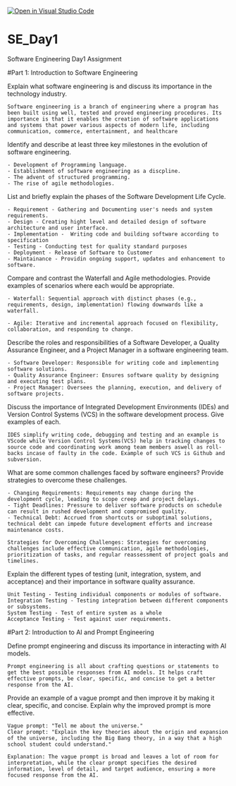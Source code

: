 [![Open in Visual Studio Code](https://classroom.github.com/assets/open-in-vscode-2e0aaae1b6195c2367325f4f02e2d04e9abb55f0b24a779b69b11b9e10269abc.svg)](https://classroom.github.com/online_ide?assignment_repo_id=18304177&assignment_repo_type=AssignmentRepo)
# SE_Day1
Software Engineering Day1 Assignment

#Part 1: Introduction to Software Engineering

Explain what software engineering is and discuss its importance in the technology industry.

    Software engineering is a branch of engineering where a program has been built using well, tested and proved engineering procedures. Its importance is that it enables the creation of software applications and systems that power various aspects of modern life, including communication, commerce, entertainment, and healthcare

Identify and describe at least three key milestones in the evolution of software engineering.

    - Development of Programming language.
    - Establishment of software engineering as a discpline.
    - The advent of structured programming.
    - The rise of agile methodologies.

List and briefly explain the phases of the Software Development Life Cycle.

    - Requirement - Gathering and Documenting user's needs and system requirements.
    - Design - Creating hight level and detailed design of software architecture and user interface.
    - Implementation -  Writing code and building software according to specification
    - Testing - Conducting test for quality standard purposes
    - Deployment - Release of Software to Customer
    - Maintainance - Providin ongoing support, updates and enhancement to software.


Compare and contrast the Waterfall and Agile methodologies. Provide examples of scenarios where each would be appropriate.

    - Waterfall: Sequential approach with distinct phases (e.g., requirements, design, implementation) flowing downwards like a waterfall.

    - Agile: Iterative and incremental approach focused on flexibility, collaboration, and responding to change.

Describe the roles and responsibilities of a Software Developer, a Quality Assurance Engineer, and a Project Manager in a software engineering team.

    - Software Developer: Responsible for writing code and implementing software solutions.
    - Quality Assurance Engineer: Ensures software quality by designing and executing test plans.
    - Project Manager: Oversees the planning, execution, and delivery of software projects.


Discuss the importance of Integrated Development Environments (IDEs) and Version Control Systems (VCS) in the software development process. Give examples of each.

    IDES simplify writing code, debugging and testing and an example is VScode while Version Control Systems(VCS) help in tracking changes to source code and coordinating work among team members aswell as roll-backs incase of faulty in the code. Example of such VCS is Github and subversion.


What are some common challenges faced by software engineers? Provide strategies to overcome these challenges.

    - Changing Requirements: Requirements may change during the development cycle, leading to scope creep and project delays.
    - Tight Deadlines: Pressure to deliver software products on schedule can result in rushed development and compromised quality.
    - Technical Debt: Accrued from shortcuts or suboptimal solutions, technical debt can impede future development efforts and increase maintenance costs.
    
    Strategies for Overcoming Challenges: Strategies for overcoming challenges include effective communication, agile methodologies, prioritization of tasks, and regular reassessment of project goals and timelines.


Explain the different types of testing (unit, integration, system, and acceptance) and their importance in software quality assurance.

    Unit Testing - Testing individual components or modules of software.
    Integration Testing - Testing integration between different components or subsystems.
    System Testing - Test of entire system as a whole
    Acceptance Testing - Test against user requirements.


#Part 2: Introduction to AI and Prompt Engineering


Define prompt engineering and discuss its importance in interacting with AI models.

    Prompt engineering is all about crafting questions or statements to get the best possible responses from AI models. It helps craft effective prompts, be clear, specific, and concise to get a better response from the AI.

Provide an example of a vague prompt and then improve it by making it clear, specific, and concise. Explain why the improved prompt is more effective.

    Vague prompt: "Tell me about the universe."
    Clear prompt: "Explain the key theories about the origin and expansion of the universe, including the Big Bang theory, in a way that a high school student could understand."
    
    Explanation: The vague prompt is broad and leaves a lot of room for interpretation, while the clear prompt specifies the desired information, level of detail, and target audience, ensuring a more focused response from the AI.

